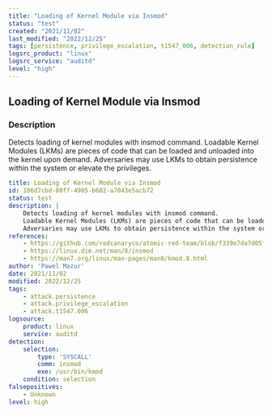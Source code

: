 ```yaml
---
title: "Loading of Kernel Module via Insmod"
status: "test"
created: "2021/11/02"
last_modified: "2022/12/25"
tags: [persistence, privilege_escalation, t1547_006, detection_rule]
logsrc_product: "linux"
logsrc_service: "auditd"
level: "high"
---
```


## Loading of Kernel Module via Insmod

### Description

Detects loading of kernel modules with insmod command.
Loadable Kernel Modules (LKMs) are pieces of code that can be loaded and unloaded into the kernel upon demand.
Adversaries may use LKMs to obtain persistence within the system or elevate the privileges.


```yml
title: Loading of Kernel Module via Insmod
id: 106d7cbd-80ff-4985-b682-a7043e5acb72
status: test
description: |
    Detects loading of kernel modules with insmod command.
    Loadable Kernel Modules (LKMs) are pieces of code that can be loaded and unloaded into the kernel upon demand.
    Adversaries may use LKMs to obtain persistence within the system or elevate the privileges.
references:
    - https://github.com/redcanaryco/atomic-red-team/blob/f339e7da7d05f6057fdfcdd3742bfcf365fee2a9/atomics/T1547.006/T1547.006.md
    - https://linux.die.net/man/8/insmod
    - https://man7.org/linux/man-pages/man8/kmod.8.html
author: 'Pawel Mazur'
date: 2021/11/02
modified: 2022/12/25
tags:
    - attack.persistence
    - attack.privilege_escalation
    - attack.t1547.006
logsource:
    product: linux
    service: auditd
detection:
    selection:
        type: 'SYSCALL'
        comm: insmod
        exe: /usr/bin/kmod
    condition: selection
falsepositives:
    - Unknown
level: high

```
